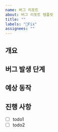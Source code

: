 ```yaml
---
name: 버그 리포트
about: 버그 리포트 템플릿
title: ""
labels: "🐞Fix"
assignees: ""
---
```


## 개요

## 버그 발생 단계

## 예상 동작

## 진행 사항

- [ ] todo1
- [ ] todo2
